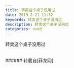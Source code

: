 ```yaml
---
title: 转卖这个桌子没用过
date: 2019-2-21 11:32
keywords: 转卖这个桌子没用过
description: 转卖这个桌子没用过
categories: used
---
```

<td class="t_f" id="postmessage_3083719">

转卖这个桌子没用过<br/>
<img alt="" border="0" class="zoom" data-cf-modified-0b412e0bcd9246fb85e3bcbb-="" file="http://www.flw.ph/data/appbyme/upload/image/201902/21/QdAnfLH3SMNH.jpg" id="aimg_w2565" lazyloadthumb="1" onclick="" onmouseover="" src="http://www.flw.ph/data/appbyme/upload/image/201902/21/QdAnfLH3SMNH.jpg"/><br/>
<br/>
</td>
###### 转载自[菲龙网]